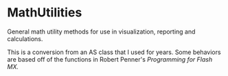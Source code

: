 MathUtilities
=============

General math utility methods for use in visualization, reporting and calculations. 

This is a conversion from an AS class that I used for years. Some behaviors are based off of the functions in Robert Penner's *Programming for Flash MX.*